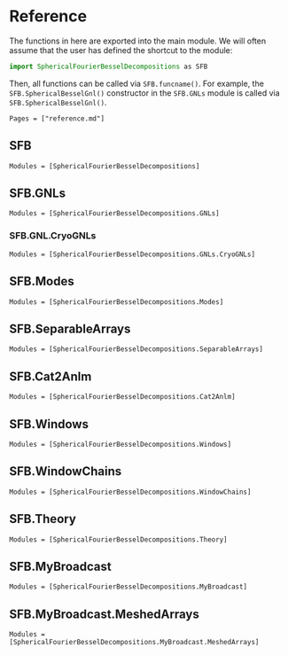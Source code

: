 # Reference

The functions in here are exported into the main module. We will often assume
that the user has defined the shortcut to the module:
```julia
import SphericalFourierBesselDecompositions as SFB
```
Then, all functions can be called via `SFB.funcname()`. For example, the
`SFB.SphericalBesselGnl()` constructor in the `SFB.GNLs` module is called
via `SFB.SphericalBesselGnl()`.

```@contents
Pages = ["reference.md"]
```

## SFB

```@autodocs
Modules = [SphericalFourierBesselDecompositions]
```

## SFB.GNLs

```@autodocs
Modules = [SphericalFourierBesselDecompositions.GNLs]
```

### SFB.GNL.CryoGNLs

```@autodocs
Modules = [SphericalFourierBesselDecompositions.GNLs.CryoGNLs]
```

## SFB.Modes

```@autodocs
Modules = [SphericalFourierBesselDecompositions.Modes]
```

## SFB.SeparableArrays

```@autodocs
Modules = [SphericalFourierBesselDecompositions.SeparableArrays]
```

## SFB.Cat2Anlm

```@autodocs
Modules = [SphericalFourierBesselDecompositions.Cat2Anlm]
```

## SFB.Windows

```@autodocs
Modules = [SphericalFourierBesselDecompositions.Windows]
```

## SFB.WindowChains

```@autodocs
Modules = [SphericalFourierBesselDecompositions.WindowChains]
```

## SFB.Theory

```@autodocs
Modules = [SphericalFourierBesselDecompositions.Theory]
```

## SFB.MyBroadcast

```@autodocs
Modules = [SphericalFourierBesselDecompositions.MyBroadcast]
```

## SFB.MyBroadcast.MeshedArrays

```@autodocs
Modules = [SphericalFourierBesselDecompositions.MyBroadcast.MeshedArrays]
```
